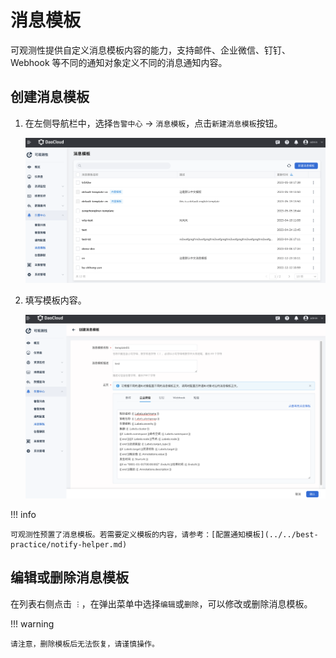 # 消息模板

可观测性提供自定义消息模板内容的能力，支持邮件、企业微信、钉钉、Webhook 等不同的通知对象定义不同的消息通知内容。

## 创建消息模板

1. 在左侧导航栏中，选择`告警中心` -> `消息模板`，点击`新建消息模板`按钮。

    ![点击按钮](../../images/template01.png)

2. 填写模板内容。

    ![消息模板](../../images/template02.png)

!!! info

    可观测性预置了消息模板。若需要定义模板的内容，请参考：[配置通知模板](../../best-practice/notify-helper.md)

## 编辑或删除消息模板

在列表右侧点击 `︙`，在弹出菜单中选择`编辑`或`删除`，可以修改或删除消息模板。

!!! warning

    请注意，删除模板后无法恢复，请谨慎操作。
